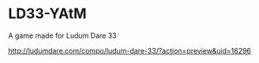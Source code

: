 # LD33-YAtM
A game made for Ludum Dare 33

http://ludumdare.com/compo/ludum-dare-33/?action=preview&uid=16296
